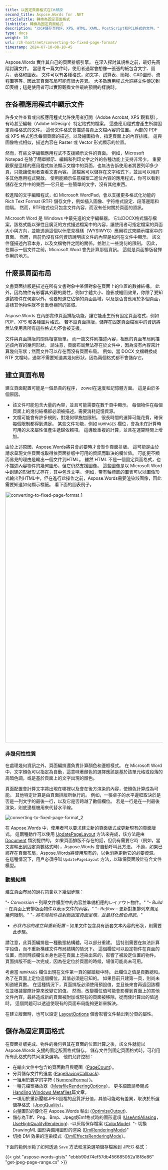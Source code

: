 ```yaml
---
title: 以固定頁面格式在C#轉換
second_title: Aspose.Words for .NET
articleTitle: 轉換為固定頁面格式
linktitle: 轉換為固定頁面格式
description: "以C#儲存至PDF、XPS、HTML、XAML、PostScript和PCL格式的文件。"
type: docs
weight: 10
url: /zh-hant/net/converting-to-fixed-page-format/
timestamp: 2024-07-10-08-10-45
---
```


Aspose.Words 實作其自己的頁面排版引擎。 在深入探討其規格之前，最好先高階討論文件。 當思考一篇文件時，使用者通常會想像一張張的紙包含文字、圖片、表格和圖表。 文件可以有各種格式，如文字、試算表、簡報、CAD圖形、流程圖等等。因此其頁面布局可能有很大差異。 大多數應用程式允許將文件傳送到印表機；這是使用者可以實際觀看文件最終預期的樣貌時。

## 在各種應用程式中顯示文件

許多文件查看或出版應用程式允許使用者打開（Adobe Acrobat, XPS 觀看器），有時甚至編輯（Adobe InDesign）特定格式的檔案。 這些應用程式會產生所謂固定頁格格式的文件。 這份文件格式會描述每頁上文檔內容的位置。 內部的 PDF 或 XPS 格式包含每個頁面的描述，以及繪圖指令，指定頁面上的內容排版。 這與圖像格式相似，描述內容在 Raster 或 Vector 形式顯示的位置。

然而，有些文字編輯應用程式不支援顯示文件的頁面。 例如，Microsoft Notepad 在除了簡單顯示、編輯和列印文字之外的各種功能上支持非常少。 重要觀察是這樣的應用程式無法顯示文檔中的頁面，也無法告訴使用者將要列印多少頁，只能讓使用者查看文書內容。 該檔案可以儲存在文字格式下，並且可以用許多其他應用程式開啟。 使用能顯示任意檔案二進位內容的應用程式，你可以看到儲存在文件中的東西──它只是一些簡單的文字，沒有其他東西。

較進階的文字編輯程式，如 Microsoft WordPad，會以支援更多格式化功能的 Rich Text Format (RTF) 儲存文件，例如插入圖像、字符格式設定、段落邊距和間隔。 然而，RTF格式也只包含文件內容，而沒有任何關於頁面的資訊。

Microsoft Word 是 Windows 中最先進的文字編輯器。 它以DOCX格式儲存檔案，該格式能以彈性且廣泛的方式描述檔案中的內容，讓使用者可指定檔案的頁面大小與方向，並能透過這個以什麼見樣樣（WYSIWYG）應用程式來顯示檔案中的頁面。 然而，目前仍沒有任何資訊說明該文件的內容是如何在文件中顯示。 該文件僅描述內容本身，以及文檔物件之間的關係，並附上一些幾何的限制。 因此，在顯示一個文件之前，Microsoft Word 會先計算那個資訊。 這就是頁面排版發揮作用的地方。

## 什麼是頁面布局

文書頁面排版是描述在所有文書對象中某個對象在頁面上的位置的數據結構。 此外，因為物件有影響其外觀的屬性，例如字體大小、陰影或繪圖效果，你除了要知道該物件在何處以外，也要知道它佔領的頁面區域，以及是否會應用於多個頁面，這樣其他物件就不會重疊相同的區域。

Aspose.Words 在內部實作頁面排版功能，讓它能產生所有固定頁面格式，例如 PDF、XPS 和各種圖片格式。 若不設頁面排版，儲存在固定頁面檔案中的資訊將無法使用且所有這些格式均不會被支援。

文件與頁面排版的關係相當簡單。 而一篇文件則描述內容，相應的頁面布局則描述該內容的幾何形狀。 請注意，頁面布局無法存在於文件中，因為沒有內容來計算幾何形狀；然而文件可以存在而沒有頁面布局。 例如，當 DOCX 文檔轉換成 RTF 文檔時，通常不需要知道其幾何形狀，因為兩個格式都不會儲存它。

## 建立頁面布局

建立頁面配置可能是一個昂貴的程序， zowel在速度和記憶體方面。 這是由於多個原因。

- 該文件可能包含大量的內容，並且可能需要在數千頁中顯示。 每個物件在每個頁面上的幾何結構都必須被描述，需要消耗記憶資源。
- 文檔可能會有許多規則，對幾何學施加限制。 很長時間的運算可能花費，確保每個限制都得到滿足。
某些文件功能，例如 `NUMPAGES` 欄位，會為未在計算時可用的未來屬性值產生遞歸依賴項。 這導致重複的計算，並且在運算時間上增加。

由於上述原因，Aspose.Words將只會必要時才會製作頁面排版。 這可能是由於請求呈現文件頁面或取得依页面排版中可用的資訊而取決的欄位值。 可能更不顯而易見的理由是輸出一個文件到HTML。 雖然 HTML 不是一個固定頁面格式，也不描述內容物件的幾何圖形，但它仍然支援圖像。 這些圖像是以 Microsoft Word 中創建的形狀形式存在，其中包含文字。 例如，带有軸標籤的圖表可以以圖像形式輸出到HTML中，但在進行此操作之前，Aspose.Words需要渲染該圖像，因此需要知道如何顯示標籤。 看下面的圖表例子。

<img src="converting-to-fixed-page-format-1.png" alt="converting-to-fixed-page-format_1" style="width:800px"/>

### 非幾何性性質

在處理幾何資訊之外，頁面編排還負責計算顏色和邊框樣式。 在 Microsoft Word 中，文字顏色可以指定為自動，這意味著顏色的選擇應該是基於該單元格或段落的高暗色調，或是基於頁面上的文字出現的顏色。

頁面配置會計算文字將出現在哪裡以及會在後方渲染的內容，使顏色計算成為可能。 其他特定計算是由頁面排版所執行的。 例如，一張桌子的水平邊框取決於是否是一列文字的最後一行，以及它是否跨越了數個欄位。 若是一行是在一列最後渲染，則底邊框被用來代替水平線。

![converting-to-fixed-page-format_2](converting-to-fixed-page-format-2.png)

在 Aspose.Words 中，使用者可以要求建立新的頁面版式或更新現有的頁面版式。 這兩種動作可以使用 [UpdatePageLayout](https://reference.aspose.com/words/net/aspose.words/document/updatepagelayout/) 方法來完成，該方法是由 [Document](https://reference.aspose.com/words/net/aspose.words/document/) 類別提供的。 如果頁面排版不存在的話，但仍有需要它時（例如，當文書輸出到固定頁數格式時），Aspose.Words 會自動呼叫此方法。 不過，如果已經存在頁面布局，Aspose.Words將使用現有的，以免消耗更新它的必要資源。 在這種情況下，用戶必須呼叫 `UpdatePageLayout` 方法，以確保頁面設計符合文件模型。

### 動態結構

建立頁面布局的過程包含以下幾個步驟：

"- *Conversion* – 列舉文件模型中的內容並準備相應的レイアウト物件。"
"- *Build* – 在頁面上安排版面物件以表示文件的內容。"
"- *Reflow* – 更新對象排列來滿足幾何限制。"
"- *將布局物件投射到固定頁面呈現，並最終化顏色資訊*。"
- *形狀內容的建立與重新配置* – 如果文件包含具有嵌套文本內容的形狀，則需要此步驟。

請注意，此頁面編排是一種動態結構體，可以部分重建。 這特別需要在無法計算字段值，而不重新構建文件布局結構的情況下。 這個欄位可以設定物件在頁面的位置，而同時該欄位本身也是在頁面上渲染出來的，影響了被設定位置的物件。 頁面排版不能一次完成，因為在定位於頁面的時候，場值可能尚未可用。

考慮當 `NUMPAGES` 欄位出現在文件第一頁的腳踏板中時。 此欄位之值是頁數總和。 為了在頁面上定位這個欄位，其值必須是已知的。 如果目前只建第一頁，則尚未知道總頁數。 在這種情況下，頁面排版必須使用預設值，並且後來會再返回該欄位並根據實際計算來改變它的值。 然而，改變欄位值可能會影響到頁面上的其他文件內容，最終造成新的頁面被附加或現有的頁面被移除，從而使計算出的值過時。 這個問題可以透過使現有的頁面布局能夠更新來解決。

在建立版面時，也可以設定 [LayoutOptions](https://reference.aspose.com/words/net/aspose.words.layout/layoutoptions/) 個會影響文件輸出到分頁的屬性。

## 儲存為固定頁面格式

在頁面排版完成、物件的幾何與其在頁面的位置計算之後，該文件就能以 Aspose.Words 支援的固定版面格式儲存。 儲存文件到固定頁面格式時，可利用所有此格式的共同渲染選項。 他們允許控制：

- 在輸出文件中包含的頁面數目與範圍（[PageCount](https://reference.aspose.com/words/net/aspose.words/document/pagecount/)）。
- 分頁儲存文件的進度 ([PageSavingCallback](https://reference.aspose.com/words/net/aspose.words.saving/fixedpagesaveoptions/pagesavingcallback/)).
- 一組用於數字的字符 ( [NumeralFormat](https://reference.aspose.com/words/net/aspose.words.saving/fixedpagesaveoptions/numeralformat/) )。
- 一種元檔案播放器（[MetafileRenderingOptions](https://reference.aspose.com/words/net/aspose.words.saving/fixedpagesaveoptions/metafilerenderingoptions/)）。 更多細節請參閱該[Handling Windows Metafiles](/words/net/handling-windows-metafiles/)篇文章。
- 一項用於重新壓縮JPEG圖檔的品質評分值，其值可能略有差異，取決於所選儲存格式（[JpegQuality](https://reference.aspose.com/words/net/aspose.words.saving/fixedpagesaveoptions/jpegquality/)）。
- 向量圖形的優化在 Aspose.Words 輸出 ([OptimizeOutput](https://reference.aspose.com/words/net/aspose.words.saving/fixedpagesaveoptions/optimizeoutput/)).
- 儲存為Tiff、Png、Bmp、Jpeg或Emf格式時的圖形選項 ([UseAntiAliasing](https://reference.aspose.com/words/net/aspose.words.saving/saveoptions/useantialiasing/)，[UseHighQualityRendering](https://reference.aspose.com/words/net/aspose.words.saving/saveoptions/usehighqualityrendering/)).
-以灰階保存檔案 ([ColorMode](https://reference.aspose.com/words/net/aspose.words.saving/fixedpagesaveoptions/colormode/)).
"- 切換 DrawingML 圖形與備用圖形的渲染 ([DmlRenderingMode](https://reference.aspose.com/words/net/aspose.words.saving/saveoptions/dmlrenderingmode/))"
- 切換 DM 效果的渲染模式（[DmlEffectsRenderingMode](https://reference.aspose.com/words/net/aspose.words.saving/saveoptions/dmleffectsrenderingmode/)）。

下面的範例示範了如何透過 `Save` 方法和渲染選項儲存檔案到 JPEG 格式：

{{< gist "aspose-words-gists" "ebbb90d74ef57db456685052a18f8e86" "get-jpeg-page-range.cs" >}}
